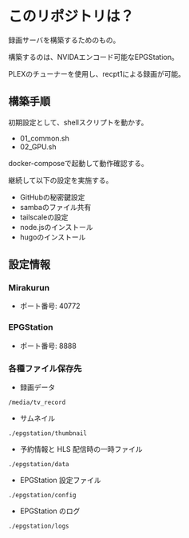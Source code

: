 # このリポジトリは？

録画サーバを構築するためのもの。

構築するのは、NVIDAエンコード可能なEPGStation。

PLEXのチューナーを使用し、recpt1による録画が可能。

## 構築手順

初期設定として、shellスクリプトを動かす。

- 01_common.sh
- 02_GPU.sh

docker-composeで起動して動作確認する。

継続して以下の設定を実施する。

- GitHubの秘密鍵設定
- sambaのファイル共有
- tailscaleの設定
- node.jsのインストール
- hugoのインストール


## 設定情報

### Mirakurun

* ポート番号: 40772

### EPGStation

* ポート番号: 8888

### 各種ファイル保存先

* 録画データ

```/media/tv_record```

* サムネイル

```./epgstation/thumbnail```

* 予約情報と HLS 配信時の一時ファイル

```./epgstation/data```

* EPGStation 設定ファイル

```./epgstation/config```

* EPGStation のログ

```./epgstation/logs```
